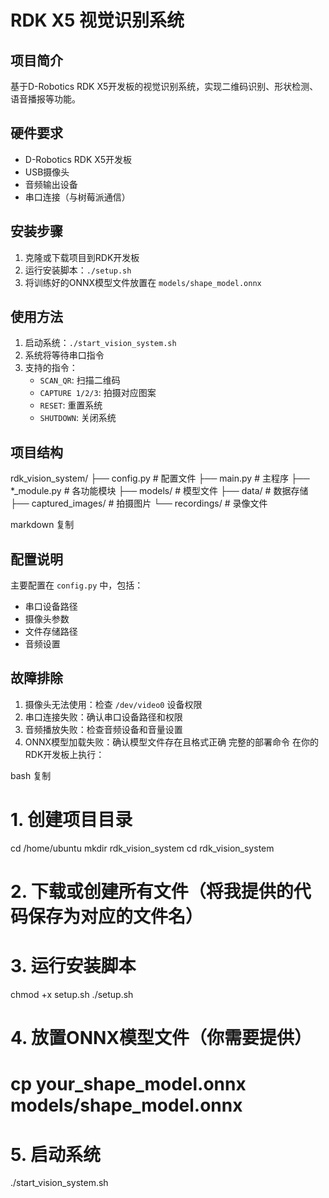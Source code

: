 # RDK X5 视觉识别系统

## 项目简介
基于D-Robotics RDK X5开发板的视觉识别系统，实现二维码识别、形状检测、语音播报等功能。

## 硬件要求
- D-Robotics RDK X5开发板
- USB摄像头
- 音频输出设备
- 串口连接（与树莓派通信）

## 安装步骤

1. 克隆或下载项目到RDK开发板
2. 运行安装脚本：`./setup.sh`
3. 将训练好的ONNX模型文件放置在 `models/shape_model.onnx`

## 使用方法

1. 启动系统：`./start_vision_system.sh`
2. 系统将等待串口指令
3. 支持的指令：
   - `SCAN_QR`: 扫描二维码
   - `CAPTURE 1/2/3`: 拍摄对应图案
   - `RESET`: 重置系统
   - `SHUTDOWN`: 关闭系统

## 项目结构
rdk_vision_system/
├── config.py # 配置文件
├── main.py # 主程序
├── *_module.py # 各功能模块
├── models/ # 模型文件
├── data/ # 数据存储
├── captured_images/ # 拍摄图片
└── recordings/ # 录像文件

markdown
复制

## 配置说明
主要配置在 `config.py` 中，包括：
- 串口设备路径
- 摄像头参数
- 文件存储路径
- 音频设置

## 故障排除
1. 摄像头无法使用：检查 `/dev/video0` 设备权限
2. 串口连接失败：确认串口设备路径和权限
3. 音频播放失败：检查音频设备和音量设置
4. ONNX模型加载失败：确认模型文件存在且格式正确
完整的部署命令
在你的RDK开发板上执行：

bash
复制
# 1. 创建项目目录
cd /home/ubuntu
mkdir rdk_vision_system
cd rdk_vision_system

# 2. 下载或创建所有文件（将我提供的代码保存为对应的文件名）

# 3. 运行安装脚本
chmod +x setup.sh
./setup.sh

# 4. 放置ONNX模型文件（你需要提供）
# cp your_shape_model.onnx models/shape_model.onnx

# 5. 启动系统
./start_vision_system.sh